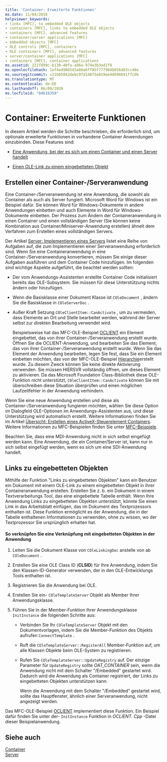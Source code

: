 ```yaml
---
title: 'Container: Erweiterte Funktionen'
ms.date: 11/04/2016
helpviewer_keywords:
- links [MFC], to embedded OLE objects
- containers [MFC], links to embedded OLE objects
- containers [MFC], advanced features
- container/server applications [MFC]
- embedded objects [MFC]
- OLE controls [MFC], containers
- OLE containers [MFC], advanced features
- server/container applications [MFC]
- containers [MFC], container applications
ms.assetid: 221fd99c-b138-40fa-ad6a-974e3b3ad1f8
ms.openlocfilehash: 1ef4ed9865d3a88a6ff85f777984b856d03cc48e
ms.sourcegitcommit: c21b05042debc97d14875e019ee9d698691ffc0b
ms.translationtype: MT
ms.contentlocale: de-DE
ms.lasthandoff: 06/09/2020
ms.locfileid: "84616359"
---
```

# <a name="containers-advanced-features"></a>Container: Erweiterte Funktionen

In diesem Artikel werden die Schritte beschrieben, die erforderlich sind, um optionale erweiterte Funktionen in vorhandene Container Anwendungen einzubinden. Diese Features sind:

- [Eine Anwendung, bei der es sich um einen Container und einen Server handelt](#_core_creating_a_container_server_application)

- [Einen OLE-Link zu einem eingebetteten Objekt](#_core_links_to_embedded_objects)

## <a name="creating-a-containerserver-application"></a><a name="_core_creating_a_container_server_application"></a>Erstellen einer Container-/Serveranwendung

Eine Container-/Serveranwendung ist eine Anwendung, die sowohl als Container als auch als Server fungiert. Microsoft Word für Windows ist ein Beispiel dafür. Sie können Word für Windows-Dokumente in andere Anwendungen einbetten und auch Elemente in Word für Windows-Dokumente einbetten. Der Prozess zum Ändern der Containeranwendung in einen Container und einen vollständigen Server (Sie können keine Kombination aus Container/Miniserver-Anwendung erstellen) ähnelt dem Verfahren zum Erstellen eines vollständigen Servers.

Der Artikel [Server: Implementieren eines Servers](servers-implementing-a-server.md) listet eine Reihe von Aufgaben auf, die zum Implementieren einer Serveranwendung erforderlich sind. Wenn Sie eine Containeranwendung in eine Container-/Serveranwendung konvertieren, müssen Sie einige dieser Aufgaben ausführen und dem Container Code hinzufügen. Im folgenden sind wichtige Aspekte aufgeführt, die beachtet werden sollten:

- Der vom Anwendungs-Assistenten erstellte Container Code initialisiert bereits das OLE-Subsystem. Sie müssen für diese Unterstützung nichts ändern oder hinzufügen.

- Wenn die Basisklasse einer Dokument Klasse ist `COleDocument` , ändern Sie die Basisklasse in `COleServerDoc` .

- Außer Kraft Setzung `COleClientItem::CanActivate` , um zu vermeiden, dass Elemente an Ort und Stelle bearbeitet werden, während der Server selbst zur direkten Bearbeitung verwendet wird.

   Beispielsweise hat das MFC-OLE-Beispiel [OCLIENT](../overview/visual-cpp-samples.md) ein Element eingebettet, das von ihrer Container-/Serveranwendung erstellt wurde. Öffnen Sie die OCLIENT-Anwendung, und bearbeiten Sie das Element, das von ihrer Container-/Serveranwendung erstellt wurde. Wenn Sie das Element der Anwendung bearbeiten, legen Sie fest, dass Sie ein Element einbetten möchten, das von der MFC-OLE-Beispiel [Hierarchie](../overview/visual-cpp-samples.md)erstellt wurde. Zu diesem Zweck können Sie keine direkte Aktivierung verwenden. Sie müssen HIERSVR vollständig öffnen, um dieses Element zu aktivieren. Da das Microsoft Foundation Class-Bibliothek diese OLE-Funktion nicht unterstützt, `COleClientItem::CanActivate` können Sie mit überschreiben diese Situation überprüfen und einen möglichen Laufzeitfehler in der Anwendung verhindern.

Wenn Sie eine neue Anwendung erstellen und diese als Container-/Serveranwendung fungieren möchten, wählen Sie diese Option im Dialogfeld OLE-Optionen im Anwendungs-Assistenten aus, und diese Unterstützung wird automatisch erstellt. Weitere Informationen finden Sie im Artikel [Übersicht: Erstellen eines ActiveX-Steuerelement Containers](reference/creating-an-mfc-activex-control-container.md). Weitere Informationen zu MFC-Beispielen finden Sie unter [MFC-Beispiele](../overview/visual-cpp-samples.md#mfc-samples).

Beachten Sie, dass eine MDI-Anwendung nicht in sich selbst eingefügt werden kann. Eine Anwendung, die ein Container/Server ist, kann nur in sich selbst eingefügt werden, wenn es sich um eine SDI-Anwendung handelt.

## <a name="links-to-embedded-objects"></a><a name="_core_links_to_embedded_objects"></a>Links zu eingebetteten Objekten

Mithilfe der Funktion "Links zu eingebetteten Objekten" kann ein Benutzer ein Dokument mit einem OLE-Link zu einem eingebetteten Objekt in ihrer Containeranwendung erstellen. Erstellen Sie z. b. ein Dokument in einem Textverarbeitungs Tool, das eine eingebettete Tabelle enthält. Wenn Ihre Anwendung Links zu eingebetteten Objekten unterstützt, könnte Sie einen Link in das Arbeitsblatt einfügen, das im Dokument des Textprozessors enthalten ist. Diese Funktion ermöglicht es der Anwendung, die in der Tabelle enthaltenen Informationen zu verwenden, ohne zu wissen, wo der Textprozessor Sie ursprünglich erhalten hat.

#### <a name="to-link-to-embedded-objects-in-your-application"></a>So verknüpfen Sie eine Verknüpfung mit eingebetteten Objekten in der Anwendung

1. Leiten Sie die Dokument Klasse von `COleLinkingDoc` anstelle von ab `COleDocument` .

1. Erstellen Sie eine OLE Class ID (**CLSID**) für Ihre Anwendung, indem Sie den Klassen-ID-Generator verwenden, der in den OLE-Entwicklungs Tools enthalten ist.

1. Registrieren Sie die Anwendung bei OLE.

1. Erstellen Sie ein- `COleTemplateServer` Objekt als Member Ihrer Anwendungsklasse.

1. Führen Sie in der Member-Funktion Ihrer Anwendungsklasse `InitInstance` die folgenden Schritte aus:

   - Verbinden Sie Ihr `COleTemplateServer` Objekt mit den Dokumentvorlagen, indem Sie die Member-Funktion des Objekts aufrufen `ConnectTemplate` .

   - Ruft die `COleTemplateServer::RegisterAll` Member-Funktion auf, um alle Klassen Objekte beim OLE-System zu registrieren.

   - Rufen Sie `COleTemplateServer::UpdateRegistry` auf. Der einzige Parameter für `UpdateRegistry` sollte *OAT_CONTAINER* sein, wenn die Anwendung nicht mit dem Schalter "/Embedded" gestartet wird. Dadurch wird die Anwendung als Container registriert, der Links zu eingebetteten Objekten unterstützen kann.

      Wenn die Anwendung mit dem Schalter "/Embedded" gestartet wird, sollte das Hauptfenster, ähnlich einer Serveranwendung, nicht angezeigt werden.

Das MFC-OLE-Beispiel [OCLIENT](../overview/visual-cpp-samples.md) implementiert diese Funktion. Ein Beispiel dafür finden Sie unter der- `InitInstance` Funktion in *OCLIENT. Cpp* -Datei dieser Beispielanwendung.

## <a name="see-also"></a>Siehe auch

[Container](containers.md)<br/>
[Server](servers.md)
